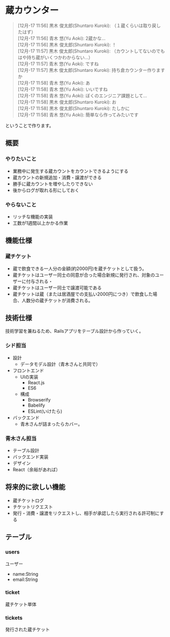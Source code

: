 # 蔵カウンター

>[12月-17 11:56] 黒木 俊太郎(Shuntaro Kuroki): （１蔵くらいは取り戻したはず）  
[12月-17 11:56] 青木 悠(Yu Aoki): 2蔵かな…  
[12月-17 11:56] 黒木 俊太郎(Shuntaro Kuroki): ！  
[12月-17 11:57] 黒木 俊太郎(Shuntaro Kuroki): （カウントしてないのでもはや持ち蔵がいくつかわからない…）  
[12月-17 11:57] 青木 悠(Yu Aoki): ですね  
[12月-17 11:57] 黒木 俊太郎(Shuntaro Kuroki): 持ち倉カウンター作りますか  
[12月-17 11:58] 青木 悠(Yu Aoki): あ  
[12月-17 11:58] 青木 悠(Yu Aoki): いいですね  
[12月-17 11:58] 青木 悠(Yu Aoki): ぼくのエンジニア課題として…  
[12月-17 11:58] 黒木 俊太郎(Shuntaro Kuroki): お  
[12月-17 11:58] 黒木 俊太郎(Shuntaro Kuroki): たしかに  
[12月-17 11:58] 青木 悠(Yu Aoki): 簡単なら作ってみたいです  

ということで作ります。

## 概要
### やりたいこと
* 業務中に発生する蔵カウントをカウントできるようにする
* 蔵カウントの新規追加・消費・譲渡ができる
* 勝手に蔵カウントを増やしたりできない
* 後からログが取れる形にしておく

### やらないこと
* リッチな機能の実装
* 工数が1週間以上かかる作業

## 機能仕様
### 蔵チケット
* 蔵で飲食できる一人分の金額(約2000円)を蔵チケットとして扱う。
* 蔵チケットはユーザー同士の同意が合った場合新規に発行され、対象のユーザーに付与される・
* 蔵チケットはユーザー同士で譲渡可能である
* 蔵チケットは蔵（または居酒屋での支払い2000円につき）で飲食した場合、人数分の蔵チケットが消費される。

## 技術仕様
技術学習を兼ねるため、Railsアプリをテーブル設計から作っていく。

### シド担当
  * 設計
    * データモデル設計（青木さんと共同で）
  * フロントエンド
    * UIの実装
      * React.js
      * ES6
    * 構成
      * Browserify
      * Babelify
      * ESLint(いけたら)
  * バックエンド
    * 青木さんが詰まったらカバー。

### 青木さん担当
  * テーブル設計
  * バックエンド実装
  * デザイン
  * React（余裕があれば）

## 将来的に欲しい機能
  * 蔵チケットログ
  * チケットリクエスト
  * 発行・消費・譲渡をリクエストし、相手が承認したら実行される許可制にする

## テーブル
### users
ユーザー
* name:String
* email:String

### ticket
蔵チケット単体

### tickets
発行された蔵チケット
